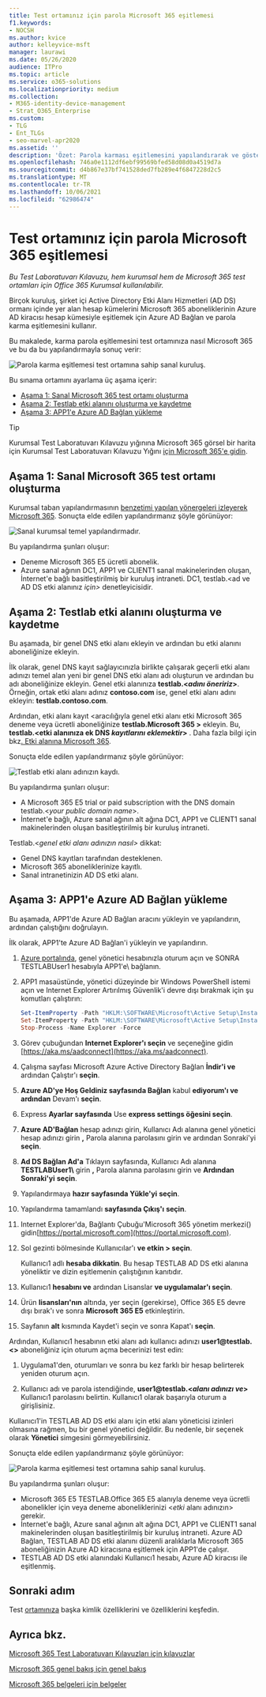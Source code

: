 ```yaml
---
title: Test ortamınız için parola Microsoft 365 eşitlemesi
f1.keywords:
- NOCSH
ms.author: kvice
author: kelleyvice-msft
manager: laurawi
ms.date: 05/26/2020
audience: ITPro
ms.topic: article
ms.service: o365-solutions
ms.localizationpriority: medium
ms.collection:
- M365-identity-device-management
- Strat_O365_Enterprise
ms.custom:
- TLG
- Ent_TLGs
- seo-marvel-apr2020
ms.assetid: ''
description: 'Özet: Parola karması eşitlemesini yapılandırarak ve gösterirken test ortamınız için Microsoft 365 açma.'
ms.openlocfilehash: 746a0e1112df6ebf99569bfed58d08d0a4519d7a
ms.sourcegitcommit: d4b867e37bf741528ded7fb289e4f6847228d2c5
ms.translationtype: MT
ms.contentlocale: tr-TR
ms.lasthandoff: 10/06/2021
ms.locfileid: "62986474"
---
```

# <a name="password-hash-synchronization-for-your-microsoft-365-test-environment"></a>Test ortamınız için parola Microsoft 365 eşitlemesi

*Bu Test Laboratuvarı Kılavuzu, hem kurumsal hem de Microsoft 365 test ortamları için Office 365 Kurumsal kullanılabilir.*

Birçok kuruluş, şirket içi Active Directory Etki Alanı Hizmetleri (AD DS) ormanı içinde yer alan hesap kümelerini Microsoft 365 aboneliklerinin Azure AD kiracısı hesap kümesiyle eşitlemek için Azure AD Bağlan ve parola karma eşitlemesini kullanır. 

Bu makalede, karma parola eşitlemesini test ortamınıza nasıl Microsoft 365 ve bu da bu yapılandırmayla sonuç verir:
  
![Parola karma eşitlemesi test ortamına sahip sanal kuruluş.](../media/password-hash-sync-m365-ent-test-environment/Phase3.png)
  
Bu sınama ortamını ayarlama üç aşama içerir:
- [Aşama 1: Sanal Microsoft 365 test ortamı oluşturma](#phase-1-create-the-microsoft-365-simulated-enterprise-test-environment)
- [Aşama 2: Testlab etki alanını oluşturma ve kaydetme](#phase-2-create-and-register-the-testlab-domain)
- [Aşama 3: APP1'e Azure AD Bağlan yükleme](#phase-3-install-azure-ad-connect-on-app1)
    
> [!TIP]
> Kurumsal Test Laboratuvarı Kılavuzu yığınına Microsoft 365 görsel bir harita için Kurumsal Test Laboratuvarı Kılavuzu Yığını [için Microsoft 365'e gidin](../downloads/Microsoft365EnterpriseTLGStack.pdf).
  
## <a name="phase-1-create-the-microsoft-365-simulated-enterprise-test-environment"></a>Aşama 1: Sanal Microsoft 365 test ortamı oluşturma

Kurumsal taban yapılandırmasının [benzetimi yapılan yönergeleri izleyerek Microsoft 365](simulated-ent-base-configuration-microsoft-365-enterprise.md). Sonuçta elde edilen yapılandırmanız şöyle görünüyor:
  
![Sanal kurumsal temel yapılandırmadır.](../media/password-hash-sync-m365-ent-test-environment/Phase1.png)
  
Bu yapılandırma şunları oluşur:
  
- Deneme Microsoft 365 E5 ücretli abonelik.
- Azure sanal ağının DC1, APP1 ve CLIENT1 sanal makinelerinden oluşan, İnternet'e bağlı basitleştirilmiş bir kuruluş intraneti. DC1, testlab.<ad ve AD DS etki alanınız *için>* denetleyicisidir.

## <a name="phase-2-create-and-register-the-testlab-domain"></a>Aşama 2: Testlab etki alanını oluşturma ve kaydetme

Bu aşamada, bir genel DNS etki alanı ekleyin ve ardından bu etki alanını aboneliğinize ekleyin.

İlk olarak, genel DNS kayıt sağlayıcınızla birlikte çalışarak geçerli etki alanı adınızı temel alan yeni bir genel DNS etki alanı adı oluşturun ve ardından bu adı aboneliğinize ekleyin. Genel etki alanınıza **testlab.<*adını öneririz*>**. Örneğin, ortak etki alanı adınız **<span>contoso.com</span>** ise, genel etki alanı adını ekleyin: **<span>testlab.contoso.com</span>**.
  
Ardından, etki alanı kayıt <aracılığıyla genel etki alanı etki Microsoft 365 deneme veya ücretli aboneliğinize **testlab.Microsoft 365 >** ekleyin. Bu, **testlab.<etki alanınıza ek DNS *kayıtlarını eklemektir*>** . Daha fazla bilgi için bkz[. Etki alanına Microsoft 365](../admin/setup/add-domain.md).

Sonuçta elde edilen yapılandırmanız şöyle görünüyor:
  
![Testlab etki alanı adınızın kaydı.](../media/password-hash-sync-m365-ent-test-environment/Phase2.png)
  
Bu yapılandırma şunları oluşur:

- A Microsoft 365 E5 trial or paid subscription with the DNS domain testlab.<*your public domain name*>.
- İnternet'e bağlı, Azure sanal ağının alt ağına DC1, APP1 ve CLIENT1 sanal makinelerinden oluşan basitleştirilmiş bir kuruluş intraneti.

Testlab.<*genel etki alanı adınızın nasıl>* dikkat:

- Genel DNS kayıtları tarafından desteklenen.
- Microsoft 365 aboneliklerinize kayıtlı.
- Sanal intranetinizin AD DS etki alanı.
     
## <a name="phase-3-install-azure-ad-connect-on-app1"></a>Aşama 3: APP1'e Azure AD Bağlan yükleme

Bu aşamada, APP1'de Azure AD Bağlan aracını yükleyin ve yapılandırın, ardından çalıştığını doğrulayın.
  
İlk olarak, APP1'te Azure AD Bağlan'i yükleyin ve yapılandırın.

1. [Azure portalında](https://portal.azure.com), genel yönetici hesabınızla oturum açın ve SONRA TESTLABUser1 hesabıyla APP1'e\\ bağlanın.
    
2. APP1 masaüstünde, yönetici düzeyinde bir Windows PowerShell istemi açın ve Internet Explorer Artırılmış Güvenlik'i devre dışı bırakmak için şu komutları çalıştırın:
    
   ```powershell
   Set-ItemProperty -Path "HKLM:\SOFTWARE\Microsoft\Active Setup\Installed Components\{A509B1A7-37EF-4b3f-8CFC-4F3A74704073}" -Name "IsInstalled" -Value 0
   Set-ItemProperty -Path "HKLM:\SOFTWARE\Microsoft\Active Setup\Installed Components\{A509B1A8-37EF-4b3f-8CFC-4F3A74704073}" -Name "IsInstalled" -Value 0
   Stop-Process -Name Explorer -Force
   ```

3. Görev çubuğundan **Internet Explorer'ı seçin** ve seçeneğine gidin [https://aka.ms/aadconnect](https://aka.ms/aadconnect).
    
4. Çalışma sayfası Microsoft Azure Active Directory Bağlan **İndir'i ve** ardından Çalıştır'ı **seçin**.
    
5. **Azure AD'ye Hoş Geldiniz sayfasında Bağlan** kabul **ediyorum'ı ve ardından** Devam'ı **seçin**.
    
6. Express **Ayarlar sayfasında** Use **express settings öğesini seçin**.
    
7. **Azure AD'Bağlan** hesap adınızı girin, Kullanıcı Adı alanına genel yönetici hesap adınızı girin **,** Parola alanına parolasını girin ve ardından Sonraki'yi **seçin**.
    
8. **Ad DS Bağlan Ad'a** Tıklayın sayfasında, Kullanıcı Adı alanına **TESTLABUser1\\** girin **,** Parola alanına parolasını girin ve **Ardından Sonraki'yi** **seçin**.
    
9. Yapılandırmaya **hazır sayfasında Yükle'yi** **seçin**.
    
10. Yapılandırma tamamlandı **sayfasında Çıkış'ı** **seçin**.
    
11. Internet Explorer'da, Bağlantı Çubuğu'Microsoft 365 yönetim merkezi() gidin[https://portal.microsoft.com](https://portal.microsoft.com).
    
12. Sol gezinti bölmesinde Kullanıcılar'ı **ve etkin > seçin**.
    
    Kullanıcı1 adlı **hesaba dikkatin**. Bu hesap TESTLAB AD DS etki alanına yöneliktir ve dizin eşitlemenin çalıştığının kanıtıdır.
    
13. Kullanıcı1 **hesabını ve** ardından Lisanslar **ve uygulamalar'ı seçin**.
    
14. Ürün **lisansları'nın** altında, yer seçin (gerekirse), Office 365 E5 devre  dışı bırak'ı ve sonra **Microsoft 365 E5** etkinleştirin. 

15. Sayfanın **alt** kısmında Kaydet'i seçin ve sonra Kapat'ı **seçin**.
    
Ardından, Kullanıcı1 hesabının etki alanı adı kullanıcı adınızı **user1@testlab.<>** aboneliğiniz için oturum açma becerinizi test edin:

1. Uygulama1'den, oturumları ve sonra bu kez farklı bir hesap belirterek yeniden oturum açın.

2. Kullanıcı adı ve parola istendiğinde, **user1@testlab.<*alanı adınızı ve*>** Kullanıcı1 parolasını belirtin. Kullanıcı1 olarak başarıyla oturum a girişlisiniz.
 
Kullanıcı1'in TESTLAB AD DS etki alanı için etki alanı yöneticisi izinleri olmasına rağmen, bu bir genel yönetici değildir. Bu nedenle, bir seçenek olarak **Yönetici** simgesini görmeyebilirsiniz. 

Sonuçta elde edilen yapılandırmanız şöyle görünüyor:

![Parola karma eşitlemesi test ortamına sahip sanal kuruluş.](../media/password-hash-sync-m365-ent-test-environment/Phase3.png)

Bu yapılandırma şunları oluşur: 
  
- Microsoft 365 E5 TESTLAB.Office 365 E5 alanıyla deneme veya ücretli abonelikler için veya deneme aboneliklerinizi <*etki* alanı adınızın> gerekir.
- İnternet'e bağlı, Azure sanal ağının alt ağına DC1, APP1 ve CLIENT1 sanal makinelerinden oluşan basitleştirilmiş bir kuruluş intraneti. Azure AD Bağlan, TESTLAB AD DS etki alanını düzenli aralıklarla Microsoft 365 aboneliğinizin Azure AD kiracısına eşitlemek için APP1'de çalışır.
- TESTLAB AD DS etki alanındaki Kullanıcı1 hesabı, Azure AD kiracısı ile eşitlenmiş.

## <a name="next-step"></a>Sonraki adım

Test [ortamınıza](m365-enterprise-test-lab-guides.md#identity) başka kimlik özelliklerini ve özelliklerini keşfedin.

## <a name="see-also"></a>Ayrıca bkz.

[Microsoft 365 Test Laboratuvarı Kılavuzları için kılavuzlar](m365-enterprise-test-lab-guides.md)

[Microsoft 365 genel bakış için genel bakış](microsoft-365-overview.md)

[Microsoft 365 belgeleri için belgeler](/microsoft-365-enterprise/)